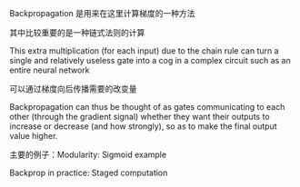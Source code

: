 Backpropagation 是用来在这里计算梯度的一种方法

其中比较重要的是一种链式法则的计算

This extra multiplication (for each input) due to the chain rule can turn a single and
relatively useless gate into a cog in a complex circuit such as an entire neural network

可以通过梯度向后传播需要的改变量

Backpropagation can thus be thought of as gates communicating to each other (through the
gradient signal) whether they want their outputs to increase or decrease (and how strongly), so
as to make the final output value higher.



主要的例子：Modularity: Sigmoid example

Backprop in practice: Staged computation

